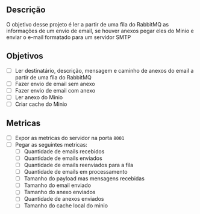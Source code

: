 ## Descrição
O objetivo desse projeto é ler a partir de uma fila do RabbitMQ as informações de um envio de email, se houver anexos pegar eles do Minio e enviar o e-mail formatado para um servidor SMTP

## Objetivos
- [ ] Ler destinatário, descrição, mensagem e caminho de anexos do email a partir de uma fila do RabbitMQ
- [ ] Fazer envio de email sem anexo
- [ ] Fazer envio de email com anexo
- [ ] Ler anexo do Minio
- [ ] Criar cache do Minio

## Metricas
- [ ] Expor as metricas do servidor na porta `8001`
- [ ] Pegar as seguintes metricas:
  - [ ] Quantidade de emails recebidos
  - [ ] Quantidade de emails enviados
  - [ ] Quantidade de emails reenviados para a fila
  - [ ] Quantidade de emails em processamento
  - [ ] Tamanho do payload mas mensagens recebidas
  - [ ] Tamanho do email enviado
  - [ ] Tamanho do anexo enviados
  - [ ] Quantidade de anexos enviados 
  - [ ] Tamanho do cache local do minio
